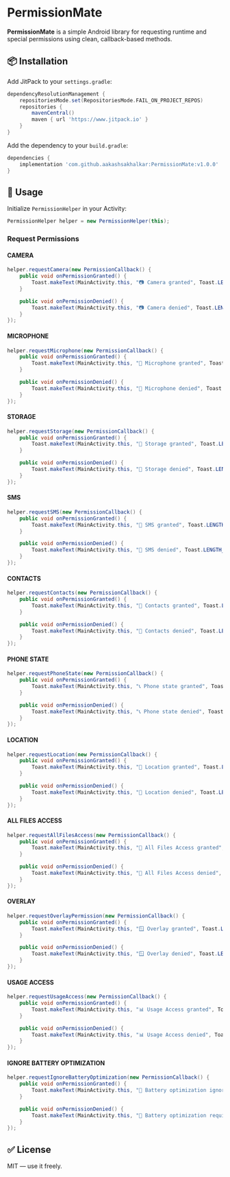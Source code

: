 # PermissionMate

**PermissionMate** is a simple Android library for requesting runtime and special permissions using clean, callback-based methods.

## 📦 Installation

Add JitPack to your `settings.gradle`:

```groovy
dependencyResolutionManagement {
    repositoriesMode.set(RepositoriesMode.FAIL_ON_PROJECT_REPOS)
    repositories {
        mavenCentral()
        maven { url 'https://www.jitpack.io' }
    }
}
```

Add the dependency to your `build.gradle`:

```groovy
dependencies {
    implementation 'com.github.aakashsakhalkar:PermissionMate:v1.0.0'
}
```

## 🚀 Usage

Initialize `PermissionHelper` in your Activity:

```java
PermissionHelper helper = new PermissionHelper(this);
```

### Request Permissions

#### CAMERA

```java
helper.requestCamera(new PermissionCallback() {
    public void onPermissionGranted() {
        Toast.makeText(MainActivity.this, "📷 Camera granted", Toast.LENGTH_SHORT).show();
    }

    public void onPermissionDenied() {
        Toast.makeText(MainActivity.this, "📷 Camera denied", Toast.LENGTH_SHORT).show();
    }
});
```

#### MICROPHONE

```java
helper.requestMicrophone(new PermissionCallback() {
    public void onPermissionGranted() {
        Toast.makeText(MainActivity.this, "🎤 Microphone granted", Toast.LENGTH_SHORT).show();
    }

    public void onPermissionDenied() {
        Toast.makeText(MainActivity.this, "🎤 Microphone denied", Toast.LENGTH_SHORT).show();
    }
});
```

#### STORAGE

```java
helper.requestStorage(new PermissionCallback() {
    public void onPermissionGranted() {
        Toast.makeText(MainActivity.this, "💾 Storage granted", Toast.LENGTH_SHORT).show();
    }

    public void onPermissionDenied() {
        Toast.makeText(MainActivity.this, "💾 Storage denied", Toast.LENGTH_SHORT).show();
    }
});
```

#### SMS

```java
helper.requestSMS(new PermissionCallback() {
    public void onPermissionGranted() {
        Toast.makeText(MainActivity.this, "📩 SMS granted", Toast.LENGTH_SHORT).show();
    }

    public void onPermissionDenied() {
        Toast.makeText(MainActivity.this, "📩 SMS denied", Toast.LENGTH_SHORT).show();
    }
});
```

#### CONTACTS

```java
helper.requestContacts(new PermissionCallback() {
    public void onPermissionGranted() {
        Toast.makeText(MainActivity.this, "👥 Contacts granted", Toast.LENGTH_SHORT).show();
    }

    public void onPermissionDenied() {
        Toast.makeText(MainActivity.this, "👥 Contacts denied", Toast.LENGTH_SHORT).show();
    }
});
```

#### PHONE STATE

```java
helper.requestPhoneState(new PermissionCallback() {
    public void onPermissionGranted() {
        Toast.makeText(MainActivity.this, "📞 Phone state granted", Toast.LENGTH_SHORT).show();
    }

    public void onPermissionDenied() {
        Toast.makeText(MainActivity.this, "📞 Phone state denied", Toast.LENGTH_SHORT).show();
    }
});
```

#### LOCATION

```java
helper.requestLocation(new PermissionCallback() {
    public void onPermissionGranted() {
        Toast.makeText(MainActivity.this, "📍 Location granted", Toast.LENGTH_SHORT).show();
    }

    public void onPermissionDenied() {
        Toast.makeText(MainActivity.this, "📍 Location denied", Toast.LENGTH_SHORT).show();
    }
});
```

#### ALL FILES ACCESS

```java
helper.requestAllFilesAccess(new PermissionCallback() {
    public void onPermissionGranted() {
        Toast.makeText(MainActivity.this, "📂 All Files Access granted", Toast.LENGTH_SHORT).show();
    }

    public void onPermissionDenied() {
        Toast.makeText(MainActivity.this, "📂 All Files Access denied", Toast.LENGTH_SHORT).show();
    }
});
```

#### OVERLAY

```java
helper.requestOverlayPermission(new PermissionCallback() {
    public void onPermissionGranted() {
        Toast.makeText(MainActivity.this, "🪟 Overlay granted", Toast.LENGTH_SHORT).show();
    }

    public void onPermissionDenied() {
        Toast.makeText(MainActivity.this, "🪟 Overlay denied", Toast.LENGTH_SHORT).show();
    }
});
```

#### USAGE ACCESS

```java
helper.requestUsageAccess(new PermissionCallback() {
    public void onPermissionGranted() {
        Toast.makeText(MainActivity.this, "📊 Usage Access granted", Toast.LENGTH_SHORT).show();
    }

    public void onPermissionDenied() {
        Toast.makeText(MainActivity.this, "📊 Usage Access denied", Toast.LENGTH_SHORT).show();
    }
});
```

#### IGNORE BATTERY OPTIMIZATION

```java
helper.requestIgnoreBatteryOptimization(new PermissionCallback() {
    public void onPermissionGranted() {
        Toast.makeText(MainActivity.this, "🔋 Battery optimization ignored", Toast.LENGTH_SHORT).show();
    }

    public void onPermissionDenied() {
        Toast.makeText(MainActivity.this, "🔋 Battery optimization required", Toast.LENGTH_SHORT).show();
    }
});
```

## ✅ License

MIT — use it freely.
